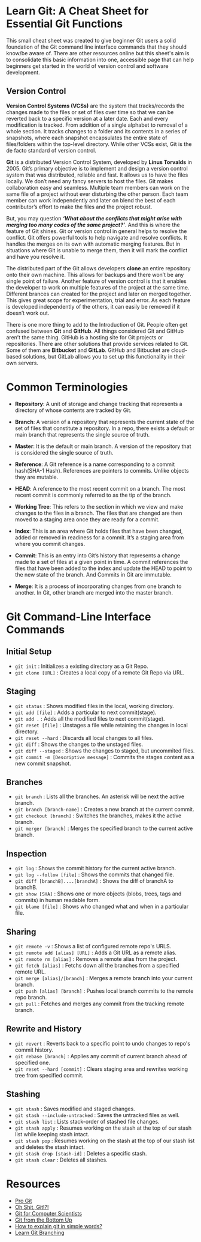 # Learn Git: A Cheat Sheet for Essential Git Functions

This small cheat sheet was created to give beginner Git users a solid foundation of the Git command line interface commands that they should know/be aware of. There are other resources online but this sheet's aim is to consolidate this basic information into one, accessible page that can help beginners get started in the world of version control and software development.

## Version Control

**Version Control Systems (VCSs)** are the system that tracks/records the changes made to the files or set of files over time so that we can be reverted back to a specific version at a later date. Each and every modification is tracked. From addition of a single alphabet to removal of a whole section. It tracks changes to a folder and its contents in a series of snapshots, where each snapshot encapsulates the entire state of files/folders within the top-level directory. While other VCSs exist, Git is the de facto standard of version control.  

**Git** is a distributed Version Control System, developed by **Linus Torvalds** in 2005. Git’s primary objective is to implement and design a version control system that was distributed, reliable and fast. It allows us to have the files locally. We don’t need any fancy servers to host the files. Git makes collaboration easy and seamless. Multiple team members can work on the same file of a project without ever disturbing the other person. Each team member can work independently and later on blend the best of each contributor’s effort to make the files and the project robust. 

But, you may question ***‘What about the conflicts that might arise with merging too many codes of the same project?’***. And this is where the feature of Git shines. Git or version control in general helps to resolve the conflict. Git offers powerful tools to help navigate and resolve conflicts. It handles the merges on its own with automatic merging features. But in situations where Git is unable to merge them, then it will mark the conflict and have you resolve it. 

The distributed part of the Git allows developers **clone** an entire repository onto their own machine. This allows for backups and there won’t be any single point of failure. Another feature of version control is that it enables the developer to work on multiple features of the project at the same time. Different brances can created for the project and later on merged together. This gives great scope for experimentation, trial and error. As each feature is developed independently of the others, it can easily be removed if it doesn’t work out. 

There is one more thing to add to the Introduction of Git. People often get confused between **Git** and **GitHub**. All things considered Git and GitHub aren’t the same thing. GitHub is a hosting site for Git projects or repositories. There are other solutions that provide services related to Git. Some of them are **Bitbucket** and **GitLab**. GitHub and Bitbucket are cloud-based solutions, but GitLab allows you to set up this functionality in their own servers. 


# Common Terminologies

- **Repository**: A unit of storage and change tracking that represents a directory of whose contents are tracked by Git.
    
- **Branch**: A version of a repository that represents the current state of the set of files that constitute
    a repository. In a repo, there exists a default or main branch that represents the single source of truth.
    
- **Master**: It is the default or main branch. A version of the repository that is considered the single source of truth. 
    
- **Reference**: A Git reference is a name corresponding to a commit hash(SHA-1 Hash). References are pointers to commits. 
    Unlike objects they are mutable.
  
- **HEAD**: A reference to the most recent commit on a branch. The most recent commit is commonly referred to as the tip of the branch.
   
- **Working Tree**: This refers to the section in which we view and make changes to the files in a branch. The files that are 
    changed are then moved to a staging area once they are ready for a commit.
    
- **Index**: This is an area where Git holds files that have been changed, added or removed in readiness for a commit.
    It’s a staging area from where you commit changes.
    
- **Commit**: This is an entry into Git’s history that represents a change made to a set of files at a given point in time. 
    A commit references the files that have been added to the index and update the HEAD to point to the new state
    of the branch. And Commits in Git are immutable.
    
- **Merge**: It is a process of incorporating changes from one branch to another. In Git, other branch are merged into the 
    master branch.
    
        
# Git Command-Line Interface Commands    

## Initial Setup

 - `git init` : Initializes a existing directory as a Git Repo.
 - `git clone [URL]` : Creates a local copy of a remote Git Repo via URL.
 
 ## Staging
 
  - `git status` : Shows modified files in the local, working directory.
  - `git add [file]` : Adds a particular to next commit(stage).
  - `git add .` : Adds all the modified files to next commit(stage).
  - `git reset [file]` : Unstages a file while retaining the changes in local directory.
  - `git reset --hard` : Discards all local changes to all files.
  - `git diff` : Shows the changes to the unstaged files.
  - `git diff --staged` : Shows the changes to staged, but uncommited files.
  - `git commit -m [Descriptive message]` : Commits the stages content as a new commit snapshot.
  
## Branches

  - `git branch` : Lists all the branches. An asterisk will be next the active branch.
  - `git branch [branch-name]` : Creates a new branch at the current commit.
  - `git checkout [branch]` : Switches the branches, makes it the active branch.
  - `git merger [branch]` : Merges the specified branch to the current active branch.
  
## Inspection

  - `git log` : Shows the commit history for the current active branch.
  - `git log --follow [file]` : Shows the commits that changed file.
  - `git diff [branchB]....[branchA]` : Shows the diff of branchA to branchB.
  - `git show [SHA]` : Shows one or more objects (blobs, trees, tags and commits) in human readable form.
  - `git blame [file]` : Shows who changed what and when in a particular file.
    
## Sharing
  - `git remote -v` : Shows a list of configured remote repo's URLS.
  - `git remote add [alias] [URL]` : Adds a Git URL as a remote alias.
  - `git remote rm [alias]` : Removes a remote alias from the project.
  - `git fetch [alias]` : Fetchs down all the branches from a specified remote URL.
  - `git merge [alias]/[branch]` : Merges a remote branch into your current branch.
  - `git push [alias] [branch]` : Pushes local branch commits to the remote repo branch.
  - `git pull` : Fetches and merges any commit from the tracking remote branch.
  
## Rewrite and History
  - `git revert` : Reverts back to a specific point to undo changes to repo's commit history.
  - `git rebase [branch]` : Applies any commit of current branch ahead of specified one.
  - `git reset --hard [commit]` : Clears staging area and rewrites working tree from specified commit.
  
## Stashing
  - `git stash` : Saves modified and staged changes.
  - `git stash --include-untracked` : Saves the untracked files as well.
  - `git stash list` : Lists stack-order of stashed file changes.
  - `git stash apply` : Resumes working on the stash at the top of our stash list while keeping stash intact.
  - `git stash pop` : Resumes working on the stash at the top of our stash list and deletes the stash intact.
  - `git stash drop [stash-id]` : Deletes a specific stash.
  - `git stash clear` : Deletes all stashes.
  
  
# Resources

 - [Pro Git](https://git-scm.com/book/en/v2)
 - [Oh Shit, Git!?!](https://ohshitgit.com/)
 - [Git for Computer Scientists](https://eagain.net/articles/git-for-computer-scientists/)
 - [Git from the Bottom Up](https://jwiegley.github.io/git-from-the-bottom-up/)
 - [How to explain git in simple words?](https://smusamashah.github.io/explain-git-in-simple-words)
 - [Learn Git Branching](https://learngitbranching.js.org/)

